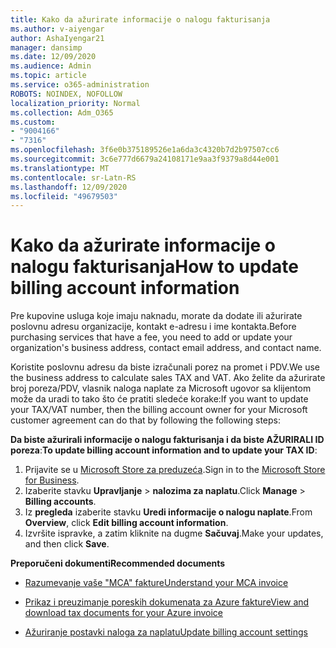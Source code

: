 ```yaml
---
title: Kako da ažurirate informacije o nalogu fakturisanja
ms.author: v-aiyengar
author: AshaIyengar21
manager: dansimp
ms.date: 12/09/2020
ms.audience: Admin
ms.topic: article
ms.service: o365-administration
ROBOTS: NOINDEX, NOFOLLOW
localization_priority: Normal
ms.collection: Adm_O365
ms.custom:
- "9004166"
- "7316"
ms.openlocfilehash: 3f6e0b375189526e1a6da3c4320b7d2b97507cc6
ms.sourcegitcommit: 3c6e777d6679a24108171e9aa3f9379a8d44e001
ms.translationtype: MT
ms.contentlocale: sr-Latn-RS
ms.lasthandoff: 12/09/2020
ms.locfileid: "49679503"
---
```

# <a name="how-to-update-billing-account-information"></a><span data-ttu-id="4d73f-102">Kako da ažurirate informacije o nalogu fakturisanja</span><span class="sxs-lookup"><span data-stu-id="4d73f-102">How to update billing account information</span></span>

<span data-ttu-id="4d73f-103">Pre kupovine usluga koje imaju naknadu, morate da dodate ili ažurirate poslovnu adresu organizacije, kontakt e-adresu i ime kontakta.</span><span class="sxs-lookup"><span data-stu-id="4d73f-103">Before purchasing services that have a fee, you need to add or update your organization's business address, contact email address, and contact name.</span></span>

<span data-ttu-id="4d73f-104">Koristite poslovnu adresu da biste izračunali porez na promet i PDV.</span><span class="sxs-lookup"><span data-stu-id="4d73f-104">We use the business address to calculate sales TAX and VAT.</span></span> <span data-ttu-id="4d73f-105">Ako želite da ažurirate broj poreza/PDV, vlasnik naloga naplate za Microsoft ugovor sa klijentom može da uradi to tako što će pratiti sledeće korake:</span><span class="sxs-lookup"><span data-stu-id="4d73f-105">If you want to update your TAX/VAT number, then the billing account owner for your Microsoft customer agreement can do that by following the following steps:</span></span>

<span data-ttu-id="4d73f-106">**Da biste ažurirali informacije o nalogu fakturisanja i da biste AŽURIRALI ID poreza**:</span><span class="sxs-lookup"><span data-stu-id="4d73f-106">**To update billing account information and to update your TAX ID**:</span></span>

1. <span data-ttu-id="4d73f-107">Prijavite se u [Microsoft Store za preduzeća](https://businessstore.microsoft.com/).</span><span class="sxs-lookup"><span data-stu-id="4d73f-107">Sign in to the [Microsoft Store for Business](https://businessstore.microsoft.com/).</span></span>
1. <span data-ttu-id="4d73f-108">Izaberite stavku **Upravljanje**  >  **nalozima za naplatu**.</span><span class="sxs-lookup"><span data-stu-id="4d73f-108">Click **Manage** > **Billing accounts**.</span></span>
1. <span data-ttu-id="4d73f-109">Iz **pregleda** izaberite stavku **Uredi informacije o nalogu naplate**.</span><span class="sxs-lookup"><span data-stu-id="4d73f-109">From **Overview**, click **Edit billing account information**.</span></span>
1. <span data-ttu-id="4d73f-110">Izvršite ispravke, a zatim kliknite na dugme **Sačuvaj**.</span><span class="sxs-lookup"><span data-stu-id="4d73f-110">Make your updates, and then click **Save**.</span></span> 

<span data-ttu-id="4d73f-111">**Preporučeni dokumenti**</span><span class="sxs-lookup"><span data-stu-id="4d73f-111">**Recommended documents**</span></span>

- [<span data-ttu-id="4d73f-112">Razumevanje vaše "MCA" fakture</span><span class="sxs-lookup"><span data-stu-id="4d73f-112">Understand your MCA invoice</span></span>](https://docs.microsoft.com/azure/cost-management-billing/understand/mca-understand-your-invoice)

- [<span data-ttu-id="4d73f-113">Prikaz i preuzimanje poreskih dokumenata za Azure fakture</span><span class="sxs-lookup"><span data-stu-id="4d73f-113">View and download tax documents for your Azure invoice</span></span>](https://docs.microsoft.com/azure/cost-management-billing/understand/mca-download-tax-document)

- [<span data-ttu-id="4d73f-114">Ažuriranje postavki naloga za naplatu</span><span class="sxs-lookup"><span data-stu-id="4d73f-114">Update billing account settings</span></span>](https://docs.microsoft.com/microsoft-store/update-microsoft-store-for-business-account-settings)  
